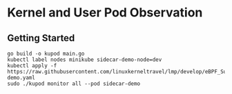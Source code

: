 # Kernel and User Pod Observation

## Getting Started

```shell
go build -o kupod main.go
kubectl label nodes minikube sidecar-demo-node=dev
kubectl apply -f https://raw.githubusercontent.com/linuxkerneltravel/lmp/develop/eBPF_Supermarket/sidecar/dev/sidecar-demo.yaml
sudo ./kupod monitor all --pod sidecar-demo
```
